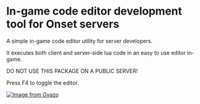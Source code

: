 # In-game code editor development tool for Onset servers

A simple in-game code editor utility for server developers.

It executes both client and server-side lua code in an easy to use
editor in-game. 

DO NOT USE THIS PACKAGE ON A PUBLIC SERVER!

Press F4 to toggle the editor.

[![Image from Gyazo](https://i.gyazo.com/57052a50126176ffd89e521fe0b2a5f3.gif)](https://gyazo.com/57052a50126176ffd89e521fe0b2a5f3)